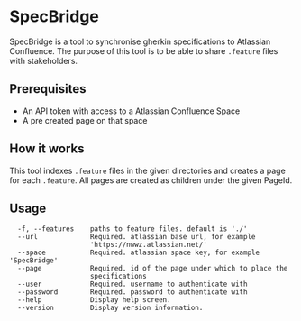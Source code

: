# SpecBridge

SpecBridge is a tool to synchronise gherkin specifications to Atlassian Confluence. The purpose of this tool is to be able to share `.feature` files with stakeholders. 

## Prerequisites
- An API token with access to a Atlassian Confluence Space
- A pre created page on that space

## How it works

This tool indexes `.feature` files in the given directories and creates a page for each `.feature`. All pages are created as children under the given PageId.

## Usage

```
  -f, --features    paths to feature files. default is './'
  --url             Required. atlassian base url, for example
                    'https://nwwz.atlassian.net/'
  --space           Required. atlassian space key, for example 'SpecBridge'
  --page            Required. id of the page under which to place the
                    specifications
  --user            Required. username to authenticate with
  --password        Required. password to authenticate with
  --help            Display help screen.
  --version         Display version information.
```

